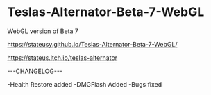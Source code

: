 # Teslas-Alternator-Beta-7-WebGL
WebGL version of Beta 7

https://stateusy.github.io/Teslas-Alternator-Beta-7-WebGL/

https://stateus.itch.io/teslas-alternator

---CHANGELOG---

-Health Restore added -DMGFlash Added
 -Bugs fixed

